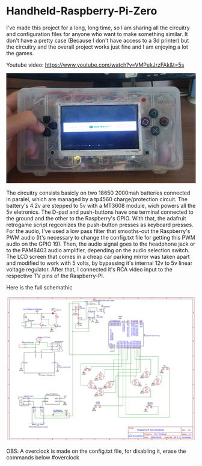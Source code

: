 # Handheld-Raspberry-Pi-Zero

I've made this project for a long, long time, so I am sharing all the circuitry and configuration files for anyone who want to make something similar. It don't have a pretty case (Because I don't have access to a 3d printer) but the circuitry and the overall project works just fine and I am enjoying a lot the games.

Youtube video: https://www.youtube.com/watch?v=VMPekJrzFAk&t=5s

![alt text](https://github.com/GilDaniel/Handheld-Raspberry-Pi-Zero/blob/main/main.jpeg)

The circuitry consists basicly on two 18650 2000mah batteries connected in paralel, which are managed by a tp4560 charge/protection circuit. The battery's 4.2v are stepped to 5v with a MT3608 module, wich powers all the 5v eletronics.
The D-pad and push-buttons have one terminal connected to the ground and the other to the Raspberry's GPIO. With that, the adafruit retrogame script regconizes the push-button presses as keyboard presses.
For the audio, I've used a low pass filter that smooths-out the Raspberry's PWM audio (It's necessary to change the config.txt file for getting this PWM audio on the GPIO 19). Then, the audio signal goes to the headphone jack or to the PAM8403 audio amplifier, depending on the audio selection switch.
The LCD screen that comes in a cheap car parking mirror was taken apart and modified to work with 5 volts, by bypassing it's internal 12v to 5v linear voltage regulator. After that, I connected it's RCA video input to the respective TV pins of the Raspberry-PI.

Here is the full schemathic

![alt text](https://github.com/GilDaniel/Handheld-Raspberry-Pi-Zero/blob/main/Schematic_Rasp_portable_2021-04-30-1.jpg)

OBS: A overclock is made on the config.txt file, for disabling it, erase the commands below #overclock
